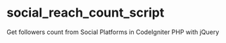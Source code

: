 # social_reach_count_script
Get followers count from Social Platforms in CodeIgniter PHP with jQuery
